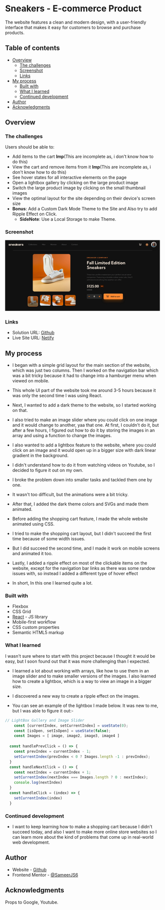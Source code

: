 # Sneakers - E-commerce Product

The website features a clean and modern design, with a user-friendly interface that makes it easy for customers to browse and purchase products.

## Table of contents

- [Overview](#overview)
  - [The challenges](#the-challenges)
  - [Screenshot](#screenshot)
  - [Links](#links)
- [My process](#my-process)
  - [Built with](#built-with)
  - [What I learned](#what-i-learned)
  - [Continued development](#continued-development)
- [Author](#author)
- [Acknowledgments](#acknowledgments)

## Overview

### The challenges

Users should be able to:

- Add items to the cart **Imp**(This are incomplete as, i don't know how to do this)
- View the cart and remove items from it **Imp**(This are incomplete as, i don't know how to do this)
- See hover states for all interactive elements on the page
- Open a lightbox gallery by clicking on the large product image
- Switch the large product image by clicking on the small thumbnail images
- View the optimal layout for the site depending on their device's screen size
- **Bonus**: Add a Custom Dark Mode Theme to the Site and Also try to add Ripple Effect on Click.
  - **SideNote**: Use a Local Storage to make Theme.

### Screenshot

![Dark Mode - Desktop Preview](<./public/Desktop(Dark-Mode).jpg>)

### Links

- Solution URL: [Github](https://github.com/SameerJS6/React-Projects/tree/master/E-Commerce-Product-Page)
- Live Site URL: [Netify](https://sneaker-sameer.netlify.app/)

## My process

- I began with a simple grid layout for the main section of the website, which was just two columns.
  Then I worked on the navigation bar which was a bit tricky because it had to change into a hamburger menu when viewed on mobile.
- This whole UI part of the website took me around 3-5 hours because it was only the second time I was using React.
- Next, I wanted to add a dark theme to the website, so I started working on that.
- I also tried to make an image slider where you could click on one image and it would change to another, yaa that one. At first, I couldn't do it, but after a few hours, I figured out how to do it by storing the images in an array and using a function to change the images.
- I also wanted to add a lightbox feature to the website, where you could click on an image and it would open up in a bigger size with dark linear gradient in the background.
- I didn't understand how to do it from watching videos on Youtube, so I decided to figure it out on my own.
- I broke the problem down into smaller tasks and tackled them one by one.
- It wasn't too difficult, but the animations were a bit tricky.
- After that, I added the dark theme colors and SVGs and made them animated.
- Before adding the shopping cart feature, I made the whole website animated using CSS.
- I tried to make the shopping cart layout, but I didn't succeed the first time because of some width issues.
- But I did succeed the second time, and I made it work on mobile screens and animated it too.
- Lastly, I added a ripple effect on most of the clickable items on the website, except for the navigation bar links as there was some randow issues with, so instead I added a different type of hover effect

- In short, In this one I learned quite a lot.

### Built with

- Flexbox
- CSS Grid
- [React](https://reactjs.org/) - JS library
- Mobile-first workflow
- CSS custom properties
- Semantic HTML5 markup

### What I learned

I wasn't sure where to start with this project because I thought it would be easy, but I soon found out that it was more challenging than I expected.

- I learned a lot about working with arrays, like how to use them in an image slider and to make smaller versions of the images. I also learned how to create a lightbox, which is a way to view an image in a bigger size.

- I discovered a new way to create a ripple effect on the images.

- You can see an example of the lightbox I made below. It was new to me, but I was able to figure it out:-

```JavaScript React
// LightBox Gallery and Image Slider
    const [currentIndex, setCurrentIndex] = useState(0);
    const [isOpen, setIsOpen] = useState(false);
    const Images = [ image, image2, image3, image4 ]

  const handlePrevClick = () => {
    const prevIndex = currentIndex - 1;
    setCurrentIndex(prevIndex < 0 ? Images.length -1 : prevIndex);
  }
  const handleNextClick = () => {
    const nextIndex = currentIndex + 1;
    setCurrentIndex(nextIndex === Images.length ? 0 : nextIndex);
    console.log(nextIndex)
  }
  const handleClick = (index) => {
    setCurrentIndex(index)
  }
```

### Continued development

- I want to keep learning how to make a shopping cart because I didn't succeed today, and also I want to make more online store websites so I can learn more about the kind of problems that come up in real-world web development.

## Author

- Website - [Github](https://github.com/SameerJS6/)
- Frontend Mentor - [@SameerJS6](https://www.frontendmentor.io/profile/sameerjs6)

## Acknowledgments

Props to Google, Youtube.
